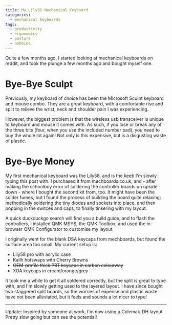 ```yaml
---
title: My Lily58 Mechanical Keyboard
categories:
  - mechanical keyboards
tags:
  - productivity
  - ergonomics
  - posture
  - hobbies
---
```


Quite a few months ago, I started looking at mechanical keyboards on reddit, and took the plunge a few months ago and bought myself one. 

# Bye-Bye Sculpt

Previously, my keyboard of choice has been the Microsoft Sculpt keyboard and mouse combo. They are a great keyboard, with a comfortable rise and split to relieve the wrist, neck and shoulder pain I was experiencing. 

However, the biggest problem is that the wireless usb transceiver is unique to keyboard and mouse it comes with. As such, if you lose or break any of the three bits (four, when you use the included number pad), you need to buy the whole lot again! Not only is this expensive, but is a disgusting waste of plastic.

# Bye-Bye Money

My first mechanical keyboard was the Lily58, and is the keeb I'm slowly typing this post with. I purchased it from mechboards.co.uk, and  - after making the schoolboy error of soldering the controller boards on upside down - where I bought the second kit from, too. It might have been the solder fumes, but I found the process of building the board quite relaxing; methodically soldering the tiny diodes and sockets into place, and then popping in the switces and caps, to finally tinkering with my layout.

A quick duckduckgo search will find you a build guide, and to flash the controllers, I installed QMK MSYS, the QMK Toolbox, and used the in-browser QMK Configurator to customise my layout.

I originally went for the blank DSA keycaps from mechboards, but found the surface area too small. My current setup is:

* Lily58 pro with acrylic case
* Kailh hotswaps with Cherry Browns
* ~~OEM-profile thick PBT keycaps in carbon colourway~~
* XDA keycaps in cream/orange/grey

It took me a while to get it all soldered correctly, but the split is great to type with, and I'm slowly getting used to the layered layout. I have since bought two staggered split boards, so the worries of expense and plastic waste have not been alleviated, but it feels and sounds a lot nicer to type!

---

Update: Inspired by someone at work, I'm now using a Colemak-DH layout. Pretty slow going but can see the potential!
